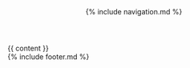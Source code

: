 <!doctype html>
<html>
  <head>
    <meta name="viewport" content="width=device-width, initial-scale=1, maximum-scale=1, user-scalable=0" charset="utf-8">
    <title>{{ page.title }}</title>
	<link rel="stylesheet" href="https://cdn.rawgit.com/afeld/bootstrap-toc/v1.0.1/dist/bootstrap-toc.min.css">
    <link rel="stylesheet" href="{{ site.baseurl}}/assets/css/styles.css">
    <link href="https://fonts.googleapis.com/css?family=Montserrat|Roboto+Slab&display=swap" rel="stylesheet">
  </head>
  <body>
	<header>
		{% include navigation.md %}
	</header>
    <main class="container">
            {{ content }}
    </main>
	<footer>
		{% include footer.md %}
	</footer>
	<script src="https://code.jquery.com/jquery-3.2.1.slim.min.js" integrity="sha384-KJ3o2DKtIkvYIK3UENzmM7KCkRr/rE9/Qpg6aAZGJwFDMVNA/GpGFF93hXpG5KkN" crossorigin="anonymous"></script>
	<script src="https://cdnjs.cloudflare.com/ajax/libs/popper.js/1.12.9/umd/popper.min.js" integrity="sha384-ApNbgh9B+Y1QKtv3Rn7W3mgPxhU9K/ScQsAP7hUibX39j7fakFPskvXusvfa0b4Q" crossorigin="anonymous"></script>
	<script src="https://maxcdn.bootstrapcdn.com/bootstrap/4.0.0/js/bootstrap.min.js" integrity="sha384-JZR6Spejh4U02d8jOt6vLEHfe/JQGiRRSQQxSfFWpi1MquVdAyjUar5+76PVCmYl" crossorigin="anonymous"></script>
	<script src="https://kit.fontawesome.com/3d638ed81f.js" crossorigin="anonymous"></script>
	<script src="https://cdn.rawgit.com/afeld/bootstrap-toc/v1.0.1/dist/bootstrap-toc.min.js"></script>
	<script src="{{ 'assets/js/script.js' | relative_url }}"></script>
  </body>
</html>
